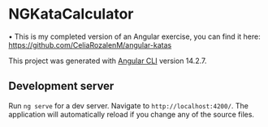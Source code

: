 # NGKataCalculator

• This is my completed version of an Angular exercise, you can find it here: https://github.com/CeliaRozalenM/angular-katas

This project was generated with [Angular CLI](https://github.com/angular/angular-cli) version 14.2.7.

## Development server

Run `ng serve` for a dev server. Navigate to `http://localhost:4200/`. The application will automatically reload if you change any of the source files.
